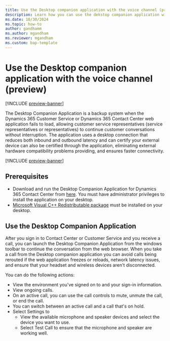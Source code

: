 ```yaml
---
title: Use the Desktop companion application with the voice channel (preview)
description: Learn how you can use the dekstop companion application with the voice channel.
ms.date: 10/30/2024
ms.topic: how-to
author: gandhamm
ms.author: mgandham
ms.reviewer: mgandham
ms.custom: bap-template
---
```


# Use the Desktop companion application with the voice channel (preview)

[!INCLUDE [preview-banner](~/../shared-content/shared/preview-includes/preview-banner.md)]

The Desktop Companion Application is a backup system when the Dynamics 365 Customer Service or Dynamics 365 Contact Center web application fails to load, allowing customer service representatives (service representatives or representatives) to continue customer conversations without interruption. The application uses a desktop connection that reduces both inbound and outbound latency and can certify your external device can also be certified through the application, eliminating external hardware compatibility problems providing, and ensures faster connectivity.

[!INCLUDE [preview-banner](../../../shared-content/shared/preview-includes/preview-note-d365.md)]

## Prerequisites

- Download and run the Desktop Companion Application for Dynamics 365 Contact Center from [here](https://aka.ms/dca-preview-installer). You must have administrator privileges to install the application on your desktop.
- [Microsoft Visual C++ Redistributable package](/cpp/windows/latest-supported-vc-redist?view=msvc-170) must be installed on your desktop. 

## Use the Desktop Companion Application

After you sign in to Contact Center or Customer Service and you receive a call, you can launch the Desktop Companion Application from the windows toolbar to continue the conversation from the web browser. When you take a call from the Desktop companion application you can avoid calls being rerouted if the web application freezes or reloads, network latency issues, and ensure that your headset and wireless devices aren't disconnected. 

You can do the following actions:

- View the environment you've signed on to and your sign-in information.
- View ongoing calls.
- On an active call, you can use the call controls to mute, unmute the call, or end the call.
- You can switch between an active call and a call that's on hold.
- Select Settings to
   - View the available microphone and speaker devices and select the device you want to use.
   - Select Test Call to ensure that the microphone and speaker are working well.